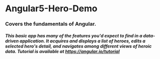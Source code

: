 # Angular5-Hero-Demo

### Covers the fundamentals of Angular. 

##### This basic app has many of the features you'd expect to find in a data-driven application. It acquires and displays a list of heroes, edits a selected hero's detail, and navigates among different views of heroic data. Tutorial is available at https://angular.io/tutorial
